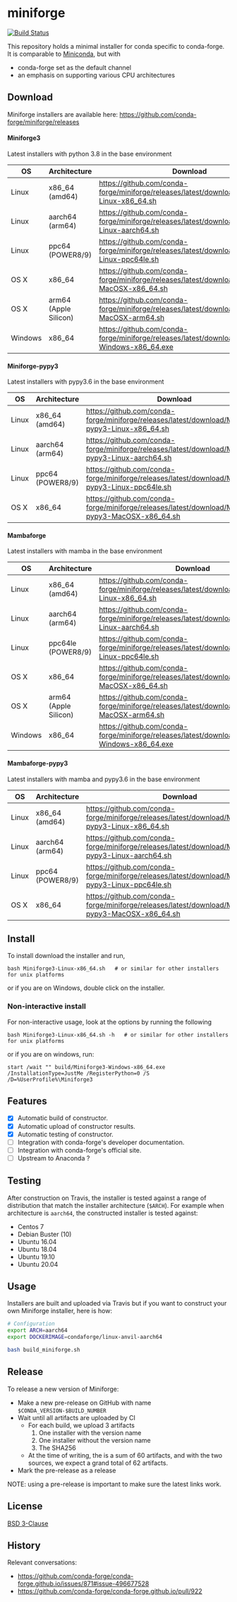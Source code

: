 # miniforge
[![Build Status](https://travis-ci.com/conda-forge/miniforge.svg?branch=master)](https://travis-ci.com/conda-forge/miniforge)

This repository holds a minimal installer for conda specific to conda-forge. It is comparable to [Miniconda](https://docs.conda.io/en/latest/miniconda.html), but with

* conda-forge set as the default channel
* an emphasis on supporting various CPU architectures 

## Download

Miniforge installers are available here: https://github.com/conda-forge/miniforge/releases

#### Miniforge3

Latest installers with python 3.8 in the base environment

| OS      | Architecture          | Download  |
| --------|-----------------------|-----------|
| Linux   | x86_64 (amd64)        | https://github.com/conda-forge/miniforge/releases/latest/download/Miniforge3-Linux-x86_64.sh |
| Linux   | aarch64 (arm64)       | https://github.com/conda-forge/miniforge/releases/latest/download/Miniforge3-Linux-aarch64.sh |
| Linux   | ppc64 (POWER8/9)      | https://github.com/conda-forge/miniforge/releases/latest/download/Miniforge3-Linux-ppc64le.sh |
| OS X    | x86_64                | https://github.com/conda-forge/miniforge/releases/latest/download/Miniforge3-MacOSX-x86_64.sh |
| OS X    | arm64 (Apple Silicon) | https://github.com/conda-forge/miniforge/releases/latest/download/Miniforge3-MacOSX-arm64.sh |
| Windows | x86_64                | https://github.com/conda-forge/miniforge/releases/latest/download/Miniforge3-Windows-x86_64.exe |

#### Miniforge-pypy3

Latest installers with pypy3.6 in the base environment

| OS      | Architecture          | Download  |
| --------|-----------------------|-----------|
| Linux   | x86_64 (amd64)        | https://github.com/conda-forge/miniforge/releases/latest/download/Miniforge-pypy3-Linux-x86_64.sh |
| Linux   | aarch64 (arm64)       | https://github.com/conda-forge/miniforge/releases/latest/download/Miniforge-pypy3-Linux-aarch64.sh |
| Linux   | ppc64 (POWER8/9)      | https://github.com/conda-forge/miniforge/releases/latest/download/Miniforge-pypy3-Linux-ppc64le.sh |
| OS X    | x86_64                | https://github.com/conda-forge/miniforge/releases/latest/download/Miniforge-pypy3-MacOSX-x86_64.sh |

#### Mambaforge

Latest installers with mamba in the base environment


| OS      | Architecture          | Download  |
| --------|-----------------------|-----------|
| Linux   | x86_64 (amd64)        | https://github.com/conda-forge/miniforge/releases/latest/download/Mambaforge-Linux-x86_64.sh |
| Linux   | aarch64 (arm64)       | https://github.com/conda-forge/miniforge/releases/latest/download/Mambaforge-Linux-aarch64.sh |
| Linux   | ppc64le (POWER8/9)      | https://github.com/conda-forge/miniforge/releases/latest/download/Mambaforge-Linux-ppc64le.sh |
| OS X    | x86_64                | https://github.com/conda-forge/miniforge/releases/latest/download/Mambaforge-MacOSX-x86_64.sh |
| OS X    | arm64 (Apple Silicon) | https://github.com/conda-forge/miniforge/releases/latest/download/Mambaforge-MacOSX-arm64.sh |
| Windows | x86_64                | https://github.com/conda-forge/miniforge/releases/latest/download/Mambaforge-Windows-x86_64.exe |

#### Mambaforge-pypy3

Latest installers with mamba and pypy3.6 in the base environment

| OS      | Architecture          | Download  |
| --------|-----------------------|-----------|
| Linux   | x86_64 (amd64)        | https://github.com/conda-forge/miniforge/releases/latest/download/Mambaforge-pypy3-Linux-x86_64.sh |
| Linux   | aarch64 (arm64)       | https://github.com/conda-forge/miniforge/releases/latest/download/Mambaforge-pypy3-Linux-aarch64.sh |
| Linux   | ppc64 (POWER8/9)      | https://github.com/conda-forge/miniforge/releases/latest/download/Mambaforge-pypy3-Linux-ppc64le.sh |
| OS X    | x86_64                | https://github.com/conda-forge/miniforge/releases/latest/download/Mambaforge-pypy3-MacOSX-x86_64.sh |

## Install

To install download the installer and run,

    bash Miniforge3-Linux-x86_64.sh   # or similar for other installers for unix platforms

or if you are on Windows, double click on the installer.

### Non-interactive install

For non-interactive usage, look at the options by running the following

    bash Miniforge3-Linux-x86_64.sh -h   # or similar for other installers for unix platforms

or if you are on windows, run:

    start /wait "" build/Miniforge3-Windows-x86_64.exe /InstallationType=JustMe /RegisterPython=0 /S /D=%UserProfile%\Miniforge3

## Features

- [X] Automatic build of constructor.
- [X] Automatic upload of constructor results.
- [X] Automatic testing of constructor.
- [ ] Integration with conda-forge's developer documentation.
- [ ] Integration with conda-forge's official site.
- [ ] Upstream to Anaconda ?

## Testing

After construction on Travis, the installer is tested against a range of distribution that match the installer architecture (`$ARCH`). For example when architecture is `aarch64`, the constructed installer is tested against:

- Centos 7
- Debian Buster (10)
- Ubuntu 16.04
- Ubuntu 18.04
- Ubuntu 19.10
- Ubuntu 20.04

## Usage

Installers are built and uploaded via Travis but if you want to construct your own Miniforge installer, here is how:

```bash
# Configuration
export ARCH=aarch64
export DOCKERIMAGE=condaforge/linux-anvil-aarch64

bash build_miniforge.sh
```

## Release

To release a new version of Miniforge:

- Make a new pre-release on GitHub with name `$CONDA_VERSION-$BUILD_NUMBER`
- Wait until all artifacts are uploaded by CI
  - For each build, we upload 3 artifacts
    1. One installer with the version name
    2. One installer without the version name
    3. The SHA256
  - At the time of writing, the is a sum of 60 artifacts, and with the two sources, we expect a grand total of 62 artifacts.
- Mark the pre-release as a release

NOTE: using a pre-release is important to make sure the latest links work.

## License

[BSD 3-Clause](./LICENSE)

## History

Relevant conversations:

- https://github.com/conda-forge/conda-forge.github.io/issues/871#issue-496677528
- https://github.com/conda-forge/conda-forge.github.io/pull/922
